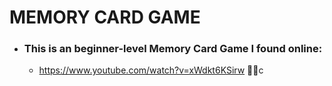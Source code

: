 # MEMORY CARD GAME

* ### This is an beginner-level Memory Card Game I found online: 
    - https://www.youtube.com/watch?v=xWdkt6KSirw 🧑‍💻c